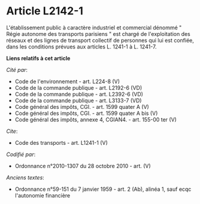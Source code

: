 # Article L2142-1

L'établissement public à caractère industriel et commercial dénommé " Régie autonome des transports parisiens " est chargé de
l'exploitation des réseaux et des lignes de transport collectif de personnes qui lui est confiée, dans les conditions prévues
aux articles L. 1241-1 à L. 1241-7.

**Liens relatifs à cet article**

_Cité par_:

  - Code de l'environnement - art. L224-8 (V)
  - Code de la commande publique - art. L2192-6 (VD)
  - Code de la commande publique - art. L2392-6 (VD)
  - Code de la commande publique - art. L3133-7 (VD)
  - Code général des impôts, CGI. - art. 1599 quater A (V)
  - Code général des impôts, CGI. - art. 1599 quater A bis (V)
  - Code général des impôts, annexe 4, CGIAN4. - art. 155-00 ter (V)

_Cite_:

  - Code des transports - art. L1241-1 (V)

_Codifié par_:

  - Ordonnance n°2010-1307 du 28 octobre 2010 - art. (V)

_Anciens textes_:

  - Ordonnance n°59-151 du 7 janvier 1959 - art. 2 (Ab), alinéa 1, sauf ecqc l'autonomie financière
